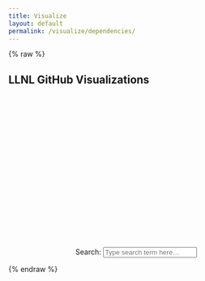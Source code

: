 ```yaml
---
title: Visualize
layout: default
permalink: /visualize/dependencies/
---
```


{% raw %}

<link rel="stylesheet" type="text/css" href="../../css/graphstyle.css" />
<link rel="stylesheet" type="text/css" href="../css/main.css" />

<h2 class="page-header text-center">
    LLNL GitHub Visualizations
</h2>

<!-- Preset vis display areas -->
<center>
    <svg class="forceGraph"></svg> <svg class="connectionsTree"></svg>
    <br /><form name="Keyword Search" onsubmit="searchForm(event)"><label>Search: </label><input id="search" type="text" placeholder="Type search term here&hellip;" spellcheck="false"></form>
</center>

<!-- Load basic D3 and helper scripts -->
<script src="https://ajax.googleapis.com/ajax/libs/d3js/5.16.0/d3.min.js" charset="UTF-8"></script>
<script type="text/javascript" src="../../static/d3-tip/1.0/d3-tip.js"></script>
<script type="text/javascript" src="../../static/d3-v4-cloud/1.2.2/build/d3.layout.cloud.js"></script>
<script type="text/javascript" src="https://unpkg.com/d3-simple-slider@1.8.0/dist/d3-simple-slider.min.js"></script>
<script type="text/javascript" src="../../js/visualize/helpers.js"></script>

<!-- Load drawing JS -->
<script type="text/javascript" src="../../js/visualize/dependencies/force_dependencyGraph.js"></script>

<script>
    // GiHub Data Directory
    var ghDataDir = '../github-data';
    // Global chart standards
    var stdTotalWidth = 500,
        stdTotalHeight = 500;
    var stdMargin = { top: 40, right: 40, bottom: 40, left: 40 },
        stdWidth = stdTotalWidth - stdMargin.left - stdMargin.right,
        stdHeight = stdTotalHeight - stdMargin.top - stdMargin.bottom,
        stdMaxBuffer = 1.07;
    var stdDotRadius = 4,
        stdLgndDotRadius = 5,
        stdLgndSpacing = 20;
    // Call draw functions
    draw_force_graph('forceGraph', 'connectionsTree');
</script>

{% endraw %}
